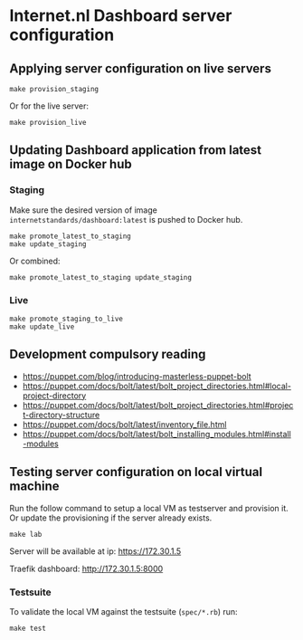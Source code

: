 # Internet.nl Dashboard server configuration

## Applying server configuration on live servers

    make provision_staging

Or for the live server:

    make provision_live

## Updating Dashboard application from latest image on Docker hub

### Staging

Make sure the desired version of image `internetstandards/dashboard:latest` is pushed to Docker hub.

    make promote_latest_to_staging
    make update_staging

Or combined:

    make promote_latest_to_staging update_staging

### Live

    make promote_staging_to_live
    make update_live

## Development compulsory reading

- https://puppet.com/blog/introducing-masterless-puppet-bolt
- https://puppet.com/docs/bolt/latest/bolt_project_directories.html#local-project-directory
- https://puppet.com/docs/bolt/latest/bolt_project_directories.html#project-directory-structure
- https://puppet.com/docs/bolt/latest/inventory_file.html
- https://puppet.com/docs/bolt/latest/bolt_installing_modules.html#install-modules

## Testing server configuration on local virtual machine

Run the follow command to setup a local VM as testserver and provision it. Or update the provisioning if the server already exists.

    make lab

Server will be available at ip: https://172.30.1.5

Traefik dashboard: http://172.30.1.5:8000

### Testsuite

To validate the local VM against the testsuite (`spec/*.rb`) run:

    make test
